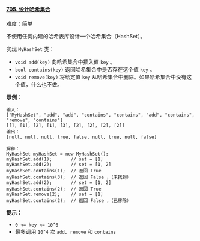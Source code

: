 ﻿#### [705\. 设计哈希集合](https://leetcode.cn/problems/design-hashset/)

难度：简单

不使用任何内建的哈希表库设计一个哈希集合（HashSet）。

实现 `MyHashSet` 类：

-   `void add(key)` 向哈希集合中插入值 `key` 。
-   `bool contains(key)` 返回哈希集合中是否存在这个值 `key` 。
-   `void remove(key)` 将给定值 `key` 从哈希集合中删除。如果哈希集合中没有这个值，什么也不做。

**示例：**

```
输入：
["MyHashSet", "add", "add", "contains", "contains", "add", "contains", "remove", "contains"]
[[], [1], [2], [1], [3], [2], [2], [2], [2]]
输出：
[null, null, null, true, false, null, true, null, false]

解释：
MyHashSet myHashSet = new MyHashSet();
myHashSet.add(1);       // set = [1]
myHashSet.add(2);       // set = [1, 2]
myHashSet.contains(1);  // 返回 True
myHashSet.contains(3);  // 返回 False ，（未找到）
myHashSet.add(2);       // set = [1, 2]
myHashSet.contains(2);  // 返回 True
myHashSet.remove(2);    // set = [1]
myHashSet.contains(2);  // 返回 False ，（已移除）
```

**提示：**

-   `0 <= key <= 10^6`
-   最多调用 `10^4` 次 `add`、`remove` 和 `contains`
